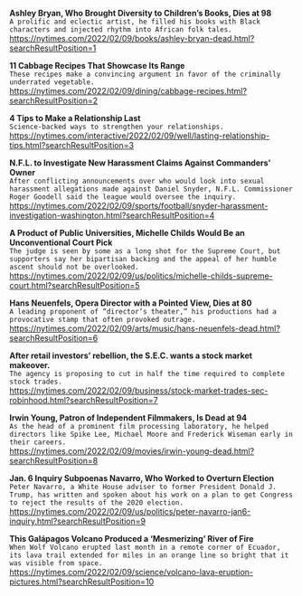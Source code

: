 **Ashley Bryan, Who Brought Diversity to Children’s Books, Dies at 98**\
`A prolific and eclectic artist, he filled his books with Black characters and injected rhythm into African folk tales.`\
https://nytimes.com/2022/02/09/books/ashley-bryan-dead.html?searchResultPosition=1

**11 Cabbage Recipes That Showcase Its Range**\
`These recipes make a convincing argument in favor of the criminally underrated vegetable.`\
https://nytimes.com/2022/02/09/dining/cabbage-recipes.html?searchResultPosition=2

**4 Tips to Make a Relationship Last**\
`Science-backed ways to strengthen your relationships.`\
https://nytimes.com/interactive/2022/02/09/well/lasting-relationship-tips.html?searchResultPosition=3

**N.F.L. to Investigate New Harassment Claims Against Commanders’ Owner**\
`After conflicting announcements over who would look into sexual harassment allegations made against Daniel Snyder, N.F.L. Commissioner Roger Goodell said the league would oversee the inquiry.`\
https://nytimes.com/2022/02/09/sports/football/snyder-harassment-investigation-washington.html?searchResultPosition=4

**A Product of Public Universities, Michelle Childs Would Be an Unconventional Court Pick**\
`The judge is seen by some as a long shot for the Supreme Court, but supporters say her bipartisan backing and the appeal of her humble ascent should not be overlooked.`\
https://nytimes.com/2022/02/09/us/politics/michelle-childs-supreme-court.html?searchResultPosition=5

**Hans Neuenfels, Opera Director with a Pointed View, Dies at 80**\
`A leading proponent of “director’s theater,” his productions had a provocative stamp that often provoked outrage.`\
https://nytimes.com/2022/02/09/arts/music/hans-neuenfels-dead.html?searchResultPosition=6

**After retail investors’ rebellion, the S.E.C. wants a stock market makeover.**\
`The agency is proposing to cut in half the time required to complete stock trades.`\
https://nytimes.com/2022/02/09/business/stock-market-trades-sec-robinhood.html?searchResultPosition=7

**Irwin Young, Patron of Independent Filmmakers, Is Dead at 94**\
`As the head of a prominent film processing laboratory, he helped directors like Spike Lee, Michael Moore and Frederick Wiseman early in their careers.`\
https://nytimes.com/2022/02/09/movies/irwin-young-dead.html?searchResultPosition=8

**Jan. 6 Inquiry Subpoenas Navarro, Who Worked to Overturn Election**\
`Peter Navarro, a White House adviser to former President Donald J. Trump, has written and spoken about his work on a plan to get Congress to reject the results of the 2020 election.`\
https://nytimes.com/2022/02/09/us/politics/peter-navarro-jan6-inquiry.html?searchResultPosition=9

**This Galápagos Volcano Produced a ‘Mesmerizing’ River of Fire**\
`When Wolf Volcano erupted last month in a remote corner of Ecuador, its lava trail extended for miles in an orange line so bright that it was visible from space.`\
https://nytimes.com/2022/02/09/science/volcano-lava-eruption-pictures.html?searchResultPosition=10

